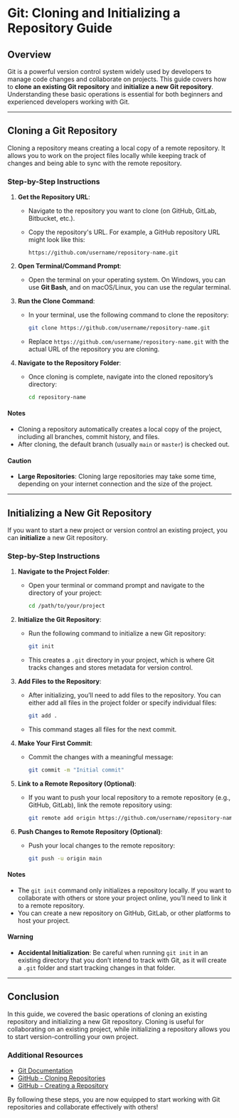 # Git: Cloning and Initializing a Repository Guide

## Overview

Git is a powerful version control system widely used by developers to manage code changes and collaborate on projects. This guide covers how to **clone an existing Git repository** and **initialize a new Git repository**. Understanding these basic operations is essential for both beginners and experienced developers working with Git.

---

## Cloning a Git Repository

Cloning a repository means creating a local copy of a remote repository. It allows you to work on the project files locally while keeping track of changes and being able to sync with the remote repository.

### Step-by-Step Instructions

1. **Get the Repository URL**:
   - Navigate to the repository you want to clone (on GitHub, GitLab, Bitbucket, etc.).
   - Copy the repository's URL. For example, a GitHub repository URL might look like this:

     ```
     https://github.com/username/repository-name.git
     ```

2. **Open Terminal/Command Prompt**:
   - Open the terminal on your operating system. On Windows, you can use **Git Bash**, and on macOS/Linux, you can use the regular terminal.

3. **Run the Clone Command**:
   - In your terminal, use the following command to clone the repository:

     ```bash
     git clone https://github.com/username/repository-name.git
     ```

   - Replace `https://github.com/username/repository-name.git` with the actual URL of the repository you are cloning.

4. **Navigate to the Repository Folder**:
   - Once cloning is complete, navigate into the cloned repository’s directory:

     ```bash
     cd repository-name
     ```

#### Notes

- Cloning a repository automatically creates a local copy of the project, including all branches, commit history, and files.
- After cloning, the default branch (usually `main` or `master`) is checked out.

#### Caution

- **Large Repositories**: Cloning large repositories may take some time, depending on your internet connection and the size of the project.

---

## Initializing a New Git Repository

If you want to start a new project or version control an existing project, you can **initialize** a new Git repository.

### Step-by-Step Instructions

1. **Navigate to the Project Folder**:
   - Open your terminal or command prompt and navigate to the directory of your project:

     ```bash
     cd /path/to/your/project
     ```

2. **Initialize the Git Repository**:
   - Run the following command to initialize a new Git repository:

     ```bash
     git init
     ```

   - This creates a `.git` directory in your project, which is where Git tracks changes and stores metadata for version control.

3. **Add Files to the Repository**:
   - After initializing, you’ll need to add files to the repository. You can either add all files in the project folder or specify individual files:

     ```bash
     git add .
     ```

   - This command stages all files for the next commit.

4. **Make Your First Commit**:
   - Commit the changes with a meaningful message:

     ```bash
     git commit -m "Initial commit"
     ```

5. **Link to a Remote Repository (Optional)**:
   - If you want to push your local repository to a remote repository (e.g., GitHub, GitLab), link the remote repository using:

     ```bash
     git remote add origin https://github.com/username/repository-name.git
     ```

6. **Push Changes to Remote Repository (Optional)**:
   - Push your local changes to the remote repository:

     ```bash
     git push -u origin main
     ```

#### Notes

- The `git init` command only initializes a repository locally. If you want to collaborate with others or store your project online, you’ll need to link it to a remote repository.
- You can create a new repository on GitHub, GitLab, or other platforms to host your project.

#### Warning

- **Accidental Initialization**: Be careful when running `git init` in an existing directory that you don’t intend to track with Git, as it will create a `.git` folder and start tracking changes in that folder.

---

## Conclusion

In this guide, we covered the basic operations of cloning an existing repository and initializing a new Git repository. Cloning is useful for collaborating on an existing project, while initializing a repository allows you to start version-controlling your own project.

### Additional Resources

- [Git Documentation](https://git-scm.com/doc)
- [GitHub - Cloning Repositories](https://docs.github.com/en/github/creating-cloning-and-archiving-repositories/cloning-a-repository)
- [GitHub - Creating a Repository](https://docs.github.com/en/github/creating-cloning-and-archiving-repositories/creating-a-new-repository)

By following these steps, you are now equipped to start working with Git repositories and collaborate effectively with others!
